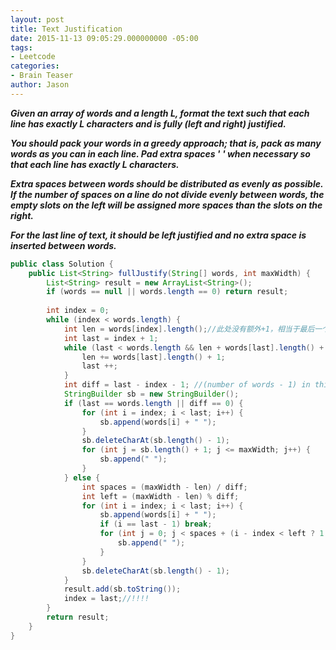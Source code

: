 ```yaml
---
layout: post
title: Text Justification
date: 2015-11-13 09:05:29.000000000 -05:00
tags:
- Leetcode
categories:
- Brain Teaser
author: Jason
---
```

<p><strong><em>Given an array of words and a length L, format the text such that each line has exactly L characters and is fully (left and right) justified.</p>

You should pack your words in a greedy approach; that is, pack as many words as you can in each line. Pad extra spaces ' ' when necessary so that each line has exactly L characters.</p>
Extra spaces between words should be distributed as evenly as possible. If the number of spaces on a line do not divide evenly between words, the empty slots on the left will be assigned more spaces than the slots on the right.</p>
For the last line of text, it should be left justified and no extra space is inserted between words.</em></strong></p>
``` java
public class Solution {
    public List<String> fullJustify(String[] words, int maxWidth) {
        List<String> result = new ArrayList<String>();
        if (words == null || words.length == 0) return result;
        
        int index = 0;
        while (index < words.length) {
            int len = words[index].length();//此处没有额外+1，相当于最后一个word不需要空格
            int last = index + 1;
            while (last < words.length && len + words[last].length() + 1 <= maxWidth) {
                len += words[last].length() + 1;
                last ++;
            }
            int diff = last - index - 1; //(number of words - 1) in this line
            StringBuilder sb = new StringBuilder();
            if (last == words.length || diff == 0) {
                for (int i = index; i < last; i++) {
                    sb.append(words[i] + " ");
                }
                sb.deleteCharAt(sb.length() - 1);
                for (int j = sb.length() + 1; j <= maxWidth; j++) {
                    sb.append(" ");
                }
            } else {
                int spaces = (maxWidth - len) / diff;
                int left = (maxWidth - len) % diff;
                for (int i = index; i < last; i++) {
                    sb.append(words[i] + " ");
                    if (i == last - 1) break;
                    for (int j = 0; j < spaces + (i - index < left ? 1 : 0); j ++) {
                        sb.append(" ");
                    }
                }
                sb.deleteCharAt(sb.length() - 1);
            }
            result.add(sb.toString());
            index = last;//!!!!
        }
        return result;
    }
}
```
